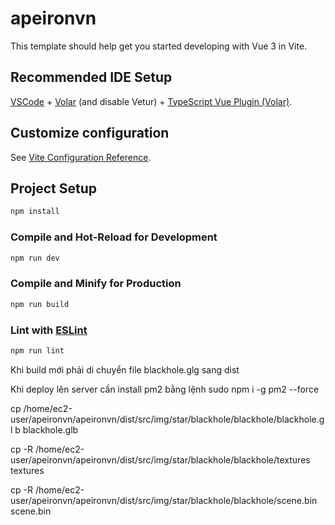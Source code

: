 # apeironvn

This template should help get you started developing with Vue 3 in Vite.

## Recommended IDE Setup

[VSCode](https://code.visualstudio.com/) + [Volar](https://marketplace.visualstudio.com/items?itemName=johnsoncodehk.volar) (and disable Vetur) + [TypeScript Vue Plugin (Volar)](https://marketplace.visualstudio.com/items?itemName=johnsoncodehk.vscode-typescript-vue-plugin).

## Customize configuration

See [Vite Configuration Reference](https://vitejs.dev/config/).

## Project Setup

```sh
npm install
```

### Compile and Hot-Reload for Development

```sh
npm run dev
```

### Compile and Minify for Production

```sh
npm run build
```

### Lint with [ESLint](https://eslint.org/)

```sh
npm run lint
```

Khi build mới phải di chuyển file blackhole.glg sang dist

Khi deploy lên server cần install pm2 bằng lệnh sudo npm i -g pm2 --force

cp /home/ec2-user/apeironvn/apeironvn/dist/src/img/star/blackhole/blackhole/blackhole.gl
b blackhole.glb

cp -R /home/ec2-user/apeironvn/apeironvn/dist/src/img/star/blackhole/blackhole/textures
textures

cp -R /home/ec2-user/apeironvn/apeironvn/dist/src/img/star/blackhole/blackhole/scene.bin scene.bin
